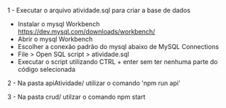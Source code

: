 1 - Executar o arquivo atividade.sql para criar a base de dados
  - Instalar o mysql Workbench https://dev.mysql.com/downloads/workbench/
  - Abrir o mysql Workbench
  - Escolher a conexão padrão do mysql abaixo de MySQL Connections
  - File > Open SQL script > atividade.sql
  - Executar o script utilizando CTRL + enter sem ter nenhuma parte do código selecionada

2 - Na pasta apiAtividade/ utilizar o comando 'npm run api'

3 - Na pasta crud/ utilzar o comando npm start
